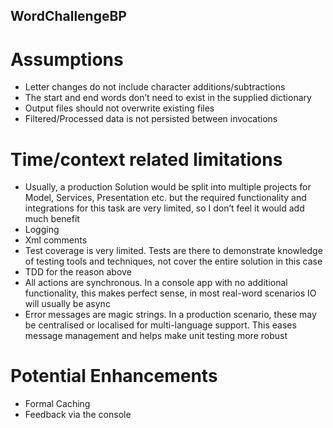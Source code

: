 ## WordChallengeBP

# Assumptions
- Letter changes do not include character additions/subtractions
- The start and end words don’t need to exist in the supplied dictionary
-	Output files should not overwrite existing files
- Filtered/Processed data is not persisted between invocations

# Time/context related limitations
- Usually, a production Solution would be split into multiple projects for Model, Services, Presentation etc. but the required functionality and integrations for this task are very limited, so I don’t feel it would add much benefit
-	Logging
-	Xml comments 
-	Test coverage is very limited. Tests are there to demonstrate knowledge of testing tools and techniques, not cover the entire solution in this case
-	TDD for the reason above
-	All actions are synchronous. In a console app with no additional functionality, this makes perfect sense, in most real-word scenarios IO will usually be async
-	Error messages are magic strings. In a production scenario, these may be centralised or localised for multi-language support. This eases message management and helps make unit testing more robust

# Potential Enhancements
-	Formal Caching
-	Feedback via the console 

